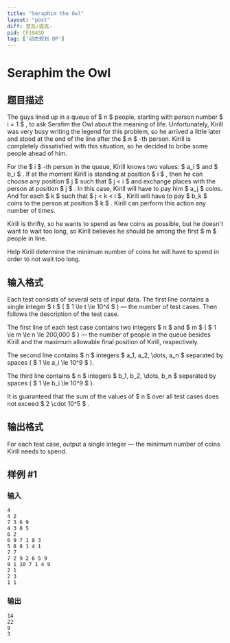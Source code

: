 ```yaml
---
title: "Seraphim the Owl"
layout: "post"
diff: 普及/提高-
pid: CF1945D
tag: ['动态规划 DP']
---
```


# Seraphim the Owl

## 题目描述

The guys lined up in a queue of $ n $ people, starting with person number $ i = 1 $ , to ask Serafim the Owl about the meaning of life. Unfortunately, Kirill was very busy writing the legend for this problem, so he arrived a little later and stood at the end of the line after the $ n $ -th person. Kirill is completely dissatisfied with this situation, so he decided to bribe some people ahead of him.

For the $ i $ -th person in the queue, Kirill knows two values: $ a_i $ and $ b_i $ . If at the moment Kirill is standing at position $ i $ , then he can choose any position $ j $ such that $ j < i $ and exchange places with the person at position $ j $ . In this case, Kirill will have to pay him $ a_j $ coins. And for each $ k $ such that $ j < k < i $ , Kirill will have to pay $ b_k $ coins to the person at position $ k $ . Kirill can perform this action any number of times.

Kirill is thrifty, so he wants to spend as few coins as possible, but he doesn't want to wait too long, so Kirill believes he should be among the first $ m $ people in line.

Help Kirill determine the minimum number of coins he will have to spend in order to not wait too long.

## 输入格式

Each test consists of several sets of input data. The first line contains a single integer $ t $ ( $ 1 \le t \le 10^4 $ ) — the number of test cases. Then follows the description of the test case.

The first line of each test case contains two integers $ n $ and $ m $ ( $ 1 \le m \le n \le 200\,000 $ ) — the number of people in the queue besides Kirill and the maximum allowable final position of Kirill, respectively.

The second line contains $ n $ integers $ a_1, a_2, \dots, a_n $ separated by spaces ( $ 1 \le a_i \le 10^9 $ ).

The third line contains $ n $ integers $ b_1, b_2, \dots, b_n $ separated by spaces ( $ 1 \le b_i \le 10^9 $ ).

It is guaranteed that the sum of the values of $ n $ over all test cases does not exceed $ 2 \cdot 10^5 $ .

## 输出格式

For each test case, output a single integer — the minimum number of coins Kirill needs to spend.

## 样例 #1

### 输入

```
4
4 2
7 3 6 9
4 3 8 5
6 2
6 9 7 1 8 3
5 8 8 1 4 1
7 7
7 2 9 2 6 5 9
9 1 10 7 1 4 9
2 1
2 3
1 1
```

### 输出

```
14
22
9
3
```

